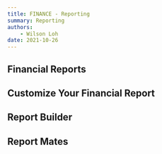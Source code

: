 ```yaml
---
title: FINANCE - Reporting
summary: Reporting
authors:
    - Wilson Loh
date: 2021-10-26
---
```


## Financial Reports

## Customize Your Financial Report

## Report Builder

## Report Mates